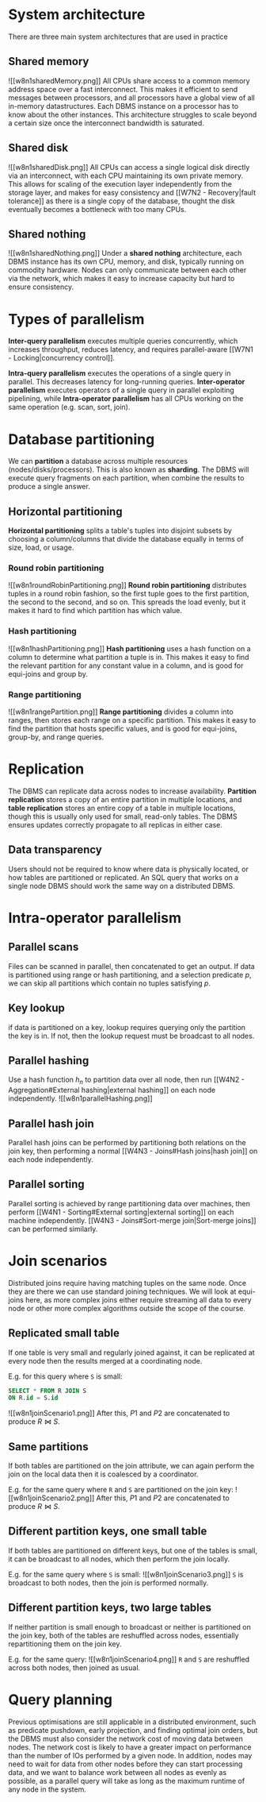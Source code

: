 # System architecture
There are three main system architectures that are used in practice
## Shared memory
![[w8n1sharedMemory.png]]
All CPUs share access to a common memory address space over a fast interconnect. This makes it efficient to send messages between processors, and all processors have a global view of all in-memory datastructures. Each DBMS instance on a processor has to know about the other instances. This architecture struggles to scale beyond a certain size once the interconnect bandwidth is saturated.
## Shared disk
![[w8n1sharedDisk.png]]
All CPUs can access a single logical disk directly via an interconnect, with each CPU maintaining its own private memory. This allows for scaling of the execution layer independently from the storage layer, and makes for easy consistency and [[W7N2 - Recovery|fault tolerance]] as there is a single copy of the database, thought the disk eventually becomes a bottleneck with too many CPUs.
## Shared nothing
![[w8n1sharedNothing.png]]
Under a **shared nothing** architecture, each DBMS instance has its own CPU, memory, and disk, typically running on commodity hardware. Nodes can only communicate between each other via the network, which makes it easy to increase capacity but hard to ensure consistency.
# Types of parallelism
**Inter-query parallelism** executes multiple queries concurrently, which increases throughput, reduces latency, and requires parallel-aware [[W7N1 - Locking|concurrency control]].

**Intra-query parallelism** executes the operations of a single query in parallel. This decreases latency for long-running queries. **Inter-operator parallelism** executes operators of a single query in parallel exploiting pipelining, while **Intra-operator parallelism** has all CPUs working on the same operation (e.g. scan, sort, join).
# Database partitioning
We can **partition** a database across multiple resources (nodes/disks/processors). This is also known as **sharding**. The DBMS will execute query fragments on each partition, when combine the results to produce a single answer.
## Horizontal partitioning
**Horizontal partitioning** splits a table's tuples into disjoint subsets by choosing a column/columns that divide the database equally in terms of size, load, or usage.
### Round robin partitioning
![[w8n1roundRobinPartitioning.png]]
**Round robin partitioning** distributes tuples in a round robin fashion, so the first tuple goes to the first partition, the second to the second, and so on. This spreads the load evenly, but it makes it hard to find which partition has which value.
### Hash partitioning
![[w8n1hashPartitioning.png]]
**Hash partitioning** uses a hash function on a column to determine what partition a tuple is in. This makes it easy to find the relevant partition for any constant value in a column, and is good for equi-joins and group by.
### Range partitioning
![[w8n1rangePartition.png]]
**Range partitioning** divides a column into ranges, then stores each range on a specific partition. This makes it easy to find the partition that hosts specific values, and is good for equi-joins, group-by, and range queries.
# Replication
The DBMS can replicate data across nodes to increase availability. **Partition replication** stores a copy of an entire partition in multiple locations, and **table replication** stores an entire copy of a table in multiple locations, though this is usually only used for small, read-only tables. The DBMS ensures updates correctly propagate to all replicas in either case.
## Data transparency
Users should not be required to know where data is physically located, or how tables are partitioned or replicated. An SQL query that works on a single node DBMS should work the same way on a distributed DBMS.
# Intra-operator parallelism
## Parallel scans
Files can be scanned in parallel, then concatenated to get an output. If data is partitioned using range or hash partitioning, and a selection predicate $p$, we can skip all partitions which contain no tuples satisfying $p$.
## Key lookup
if data is partitioned on a key, lookup requires querying only the partition the key is in. If not, then the lookup request must be broadcast to all nodes.
## Parallel hashing
Use a hash function $h_n$ to partition data over all node, then run [[W4N2 - Aggregation#External hashing|external hashing]] on each node independently.
![[w8n1parallelHashing.png]]
## Parallel hash join
Parallel hash joins can be performed by partitioning both relations on the join key, then performing a normal [[W4N3 - Joins#Hash joins|hash join]] on each node independently.
## Parallel sorting
Parallel sorting is achieved by range partitioning data over machines, then perform [[W4N1 - Sorting#External sorting|external sorting]] on each machine independently. [[W4N3 - Joins#Sort-merge join|Sort-merge joins]] can be performed similarly.
# Join scenarios
Distributed joins require having matching tuples on the same node. Once they are there we can use standard joining techniques. We will look at equi-joins here, as more complex joins either require streaming all data to every node or other more complex algorithms outside the scope of the course.
## Replicated small table
If one table is very small and regularly joined against, it can be replicated at every node then the results merged at a coordinating node.

E.g. for this query where `S` is small:
```sql
SELECT * FROM R JOIN S
ON R.id = S.id
```
![[w8n1joinScenario1.png]]
After this, $P1$ and $P2$ are concatenated to produce $R\bowtie S$.
## Same partitions
If both tables are partitioned on the join attribute, we can again perform the join on the local data then it is coalesced by a coordinator.

E.g. for the same query where `R` and `S` are partitioned on the join key:
![[w8n1joinScenario2.png]]
After this, $P1$ and $P2$ are concatenated to produce $R\bowtie S$.
## Different partition keys, one small table
If both tables are partitioned on different keys, but one of the tables is small, it can be broadcast to all nodes, which then perform the join locally.

E.g. for the same query where `S` is small:
![[w8n1joinScenario3.png]]
`S` is broadcast to both nodes, then the join is performed normally.
## Different partition keys, two large tables
If neither partition is small enough to broadcast or neither is partitioned on the join key, both of the tables are reshuffled across nodes, essentially repartitioning them on the join key.

E.g. for the same query:
![[w8n1joinScenario4.png]]
`R` and `S` are reshuffled across both nodes, then joined as usual.
# Query planning
Previous optimisations are still applicable in a distributed environment, such as predicate pushdown, early projection, and finding optimal join orders, but the DBMS must also consider the network cost of moving data between nodes. The network cost is likely to have a greater impact on performance than the number of IOs performed by a given node. In addition, nodes may need to wait for data from other nodes before they can start processing data, and we want to balance work between all nodes as evenly as possible, as a parallel query will take as long as the maximum runtime of any node in the system.